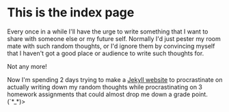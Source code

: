 ---
---
# This is the index page

Every once in a while I'll have the urge to write something that I want to 
share with someone else or my future self. Normally I'd just pester my room 
mate with such random thoughts, or I'd ignore them by convincing myself that I 
haven't got a good place or audience to write such thoughts for. 

Not any more! 

Now I'm spending 2 days trying to make a [Jekyll website](https://jekyllrb.com/docs/step-by-step/01-setup/) 
to procrastinate on actually writing down my random thoughts while 
procrastinating on 3 homework assignments that could almost drop me down a 
grade point. (`\*_\*)>
